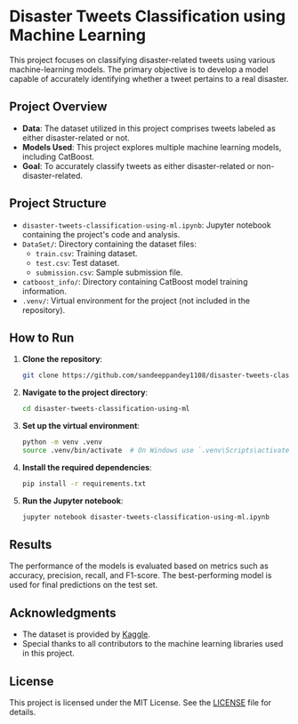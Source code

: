 
# Disaster Tweets Classification using Machine Learning

This project focuses on classifying disaster-related tweets using various machine-learning models. The primary objective is to develop a model capable of accurately identifying whether a tweet pertains to a real disaster.

## Project Overview

- **Data**: The dataset utilized in this project comprises tweets labeled as either disaster-related or not.
- **Models Used**: This project explores multiple machine learning models, including CatBoost.
- **Goal**: To accurately classify tweets as either disaster-related or non-disaster-related.

## Project Structure

- `disaster-tweets-classification-using-ml.ipynb`: Jupyter notebook containing the project's code and analysis.
- `DataSet/`: Directory containing the dataset files:
  - `train.csv`: Training dataset.
  - `test.csv`: Test dataset.
  - `submission.csv`: Sample submission file.
- `catboost_info/`: Directory containing CatBoost model training information.
- `.venv/`: Virtual environment for the project (not included in the repository).

## How to Run

1. **Clone the repository**:
   ```sh
   git clone https://github.com/sandeeppandey1108/disaster-tweets-classification-using-ml.git
   ```

2. **Navigate to the project directory**:
   ```sh
   cd disaster-tweets-classification-using-ml
   ```

3. **Set up the virtual environment**:
   ```sh
   python -m venv .venv
   source .venv/bin/activate  # On Windows use `.venv\Scripts\activate`
   ```

4. **Install the required dependencies**:
   ```sh
   pip install -r requirements.txt
   ```

5. **Run the Jupyter notebook**:
   ```sh
   jupyter notebook disaster-tweets-classification-using-ml.ipynb
   ```

## Results

The performance of the models is evaluated based on metrics such as accuracy, precision, recall, and F1-score. The best-performing model is used for final predictions on the test set.

## Acknowledgments

- The dataset is provided by [Kaggle](https://www.kaggle.com/c/nlp-getting-started).
- Special thanks to all contributors to the machine learning libraries used in this project.

## License

This project is licensed under the MIT License. See the [LICENSE](LICENSE) file for details.
